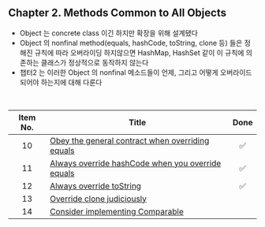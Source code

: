 ## Chapter 2. Methods Common to All Objects

* Object 는 concrete class 이긴 하지만 확장을 위해 설계됐다
* Object 의 nonfinal method(equals, hashCode, toString, clone 등) 들은 정해진 규칙에 따라 오버라이딩 하지않으면 HashMap, HashSet 같이 이 규칙에 의존하는 클래스가 정상적으로 동작하지 않는다
* 챕터2 는 이러한 Object 의 nonfinal 메소드들이 언제, 그리고 어떻게 오버라이드 되어야 하는지에 대해 다룬다
<br/>

| Item No. 	| Title                                                          	|        Done        	|
|:--------:	|----------------------------------------------------------------	|:------------------:	|
|    10    	| [Obey the general contract when overriding equals](item10.md)  	| :white_check_mark: 	|
|    11    	| [Always override hashCode when you override equals](item11.md) 	| :white_check_mark: 	|
|    12    	| [Always override toString](item12.md)                          	| :white_check_mark: 	|
|    13    	| [Override clone judiciously](item13.md)                        	|                    	|
|    14    	| [Consider implementing Comparable](item14.md)                  	|                    	|
